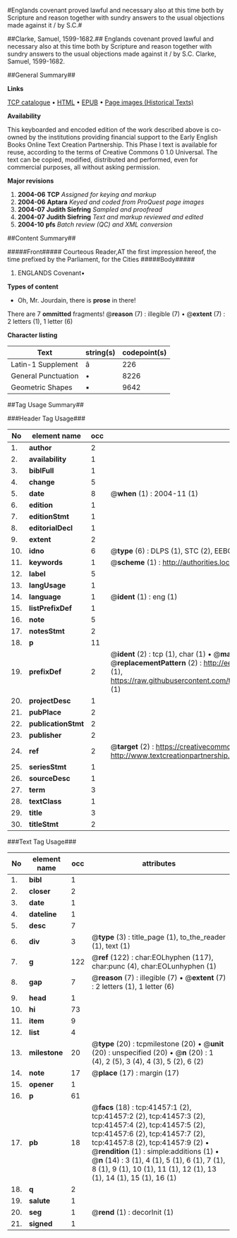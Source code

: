 #Englands covenant proved lawful and necessary also at this time both by Scripture and reason together with sundry answers to the usual objections made against it / by S.C.#

##Clarke, Samuel, 1599-1682.##
Englands covenant proved lawful and necessary also at this time both by Scripture and reason together with sundry answers to the usual objections made against it / by S.C.
Clarke, Samuel, 1599-1682.

##General Summary##

**Links**

[TCP catalogue](http://www.ota.ox.ac.uk/tcp/)  • 
[HTML](http://tei.it.ox.ac.uk/tcp/Texts-HTML/free/A33/A33303.html)  • 
[EPUB](http://tei.it.ox.ac.uk/tcp/Texts-EPUB/free/A33/A33303.epub) • 
[Page images (Historical Texts)](https://data.historicaltexts.jisc.ac.uk/view?pubId=eebo-08608469e&pageId=eebo-08608469e-41457-1)

**Availability**

This keyboarded and encoded edition of the
	       work described above is co-owned by the institutions
	       providing financial support to the Early English Books
	       Online Text Creation Partnership. This Phase I text is
	       available for reuse, according to the terms of Creative
	       Commons 0 1.0 Universal. The text can be copied,
	       modified, distributed and performed, even for
	       commercial purposes, all without asking permission.

**Major revisions**

1. __2004-06__ __TCP__ *Assigned for keying and markup*
1. __2004-06__ __Aptara__ *Keyed and coded from ProQuest page images*
1. __2004-07__ __Judith Siefring__ *Sampled and proofread*
1. __2004-07__ __Judith Siefring__ *Text and markup reviewed and edited*
1. __2004-10__ __pfs__ *Batch review (QC) and XML conversion*

##Content Summary##

#####Front#####
Courteous Reader,AT the first impression hereof, the time prefixed by the
Parliament, for the Cities
#####Body#####

1. ENGLANDS
Covenant▪

**Types of content**

  * Oh, Mr. Jourdain, there is **prose** in there!

There are 7 **ommitted** fragments! 
 @__reason__ (7) : illegible (7)  •  @__extent__ (7) : 2 letters (1), 1 letter (6)

**Character listing**


|Text|string(s)|codepoint(s)|
|---|---|---|
|Latin-1 Supplement|â|226|
|General Punctuation|•|8226|
|Geometric Shapes|▪|9642|

##Tag Usage Summary##

###Header Tag Usage###

|No|element name|occ|attributes|
|---|---|---|---|
|1.|__author__|2||
|2.|__availability__|1||
|3.|__biblFull__|1||
|4.|__change__|5||
|5.|__date__|8| @__when__ (1) : 2004-11 (1)|
|6.|__edition__|1||
|7.|__editionStmt__|1||
|8.|__editorialDecl__|1||
|9.|__extent__|2||
|10.|__idno__|6| @__type__ (6) : DLPS (1), STC (2), EEBO-CITATION (1), OCLC (1), VID (1)|
|11.|__keywords__|1| @__scheme__ (1) : http://authorities.loc.gov/ (1)|
|12.|__label__|5||
|13.|__langUsage__|1||
|14.|__language__|1| @__ident__ (1) : eng (1)|
|15.|__listPrefixDef__|1||
|16.|__note__|5||
|17.|__notesStmt__|2||
|18.|__p__|11||
|19.|__prefixDef__|2| @__ident__ (2) : tcp (1), char (1)  •  @__matchPattern__ (2) : ([0-9\-]+):([0-9IVX]+) (1), (.+) (1)  •  @__replacementPattern__ (2) : http://eebo.chadwyck.com/downloadtiff?vid=$1&page=$2 (1), https://raw.githubusercontent.com/textcreationpartnership/Texts/master/tcpchars.xml#$1 (1)|
|20.|__projectDesc__|1||
|21.|__pubPlace__|2||
|22.|__publicationStmt__|2||
|23.|__publisher__|2||
|24.|__ref__|2| @__target__ (2) : https://creativecommons.org/publicdomain/zero/1.0/ (1), http://www.textcreationpartnership.org/docs/. (1)|
|25.|__seriesStmt__|1||
|26.|__sourceDesc__|1||
|27.|__term__|3||
|28.|__textClass__|1||
|29.|__title__|3||
|30.|__titleStmt__|2||


###Text Tag Usage###

|No|element name|occ|attributes|
|---|---|---|---|
|1.|__bibl__|1||
|2.|__closer__|2||
|3.|__date__|1||
|4.|__dateline__|1||
|5.|__desc__|7||
|6.|__div__|3| @__type__ (3) : title_page (1), to_the_reader (1), text (1)|
|7.|__g__|122| @__ref__ (122) : char:EOLhyphen (117), char:punc (4), char:EOLunhyphen (1)|
|8.|__gap__|7| @__reason__ (7) : illegible (7)  •  @__extent__ (7) : 2 letters (1), 1 letter (6)|
|9.|__head__|1||
|10.|__hi__|73||
|11.|__item__|9||
|12.|__list__|4||
|13.|__milestone__|20| @__type__ (20) : tcpmilestone (20)  •  @__unit__ (20) : unspecified (20)  •  @__n__ (20) : 1 (4), 2 (5), 3 (4), 4 (3), 5 (2), 6 (2)|
|14.|__note__|17| @__place__ (17) : margin (17)|
|15.|__opener__|1||
|16.|__p__|61||
|17.|__pb__|18| @__facs__ (18) : tcp:41457:1 (2), tcp:41457:2 (2), tcp:41457:3 (2), tcp:41457:4 (2), tcp:41457:5 (2), tcp:41457:6 (2), tcp:41457:7 (2), tcp:41457:8 (2), tcp:41457:9 (2)  •  @__rendition__ (1) : simple:additions (1)  •  @__n__ (14) : 3 (1), 4 (1), 5 (1), 6 (1), 7 (1), 8 (1), 9 (1), 10 (1), 11 (1), 12 (1), 13 (1), 14 (1), 15 (1), 16 (1)|
|18.|__q__|2||
|19.|__salute__|1||
|20.|__seg__|1| @__rend__ (1) : decorInit (1)|
|21.|__signed__|1||
